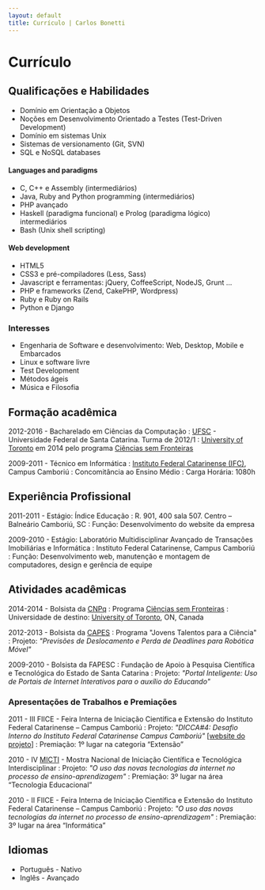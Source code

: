 ```yaml
---
layout: default
title: Currículo | Carlos Bonetti
---
```


# Currículo

## Qualificações e Habilidades

* Domínio em Orientação a Objetos
* Noções em Desenvolvimento Orientado a Testes (Test-Driven Development)
* Domínio em sistemas Unix
* Sistemas de versionamento (Git, SVN)
* SQL e NoSQL databases

#### Languages and paradigms

* C, C++ e Assembly (intermediários)
* Java, Ruby and Python programming (intermediários)
* PHP avançado
* Haskell (paradigma funcional) e Prolog (paradigma lógico) intermediários
* Bash (Unix shell scripting)

#### Web development

* HTML5
* CSS3 e pré-compiladores (Less, Sass)
* Javascript e ferramentas: jQuery, CoffeeScript, NodeJS, Grunt ...
* PHP e frameworks (Zend, CakePHP, Wordpress)
* Ruby e Ruby on Rails
* Python e Django

### Interesses

* Engenharia de Software e desenvolvimento: Web, Desktop, Mobile e Embarcados
* Linux e software livre
* Test Development
* Métodos ágeis
* Música e Filosofia

## Formação acadêmica

2012-2016 - Bacharelado em Ciências da Computação
: [UFSC](http://ufsc.br) - Universidade Federal de Santa Catarina. Turma de 2012/1
: [University of Toronto](http://www.utoronto.ca/) em 2014 pelo programa [Ciências sem Fronteiras](http://www.cienciasemfronteiras.gov.br/)

2009-2011 - Técnico em Informática
: [Instituto Federal Catarinense (IFC)](http://www.ifc.edu.br/site/), Campus Camboriú
: Concomitância ao Ensino Médio
: Carga Horária: 1080h

## Experiência Profissional

2011-2011 - Estágio: Índice Educação
: R. 901, 400 sala 507. Centro – Balneário Camboriú, SC
: Função: Desenvolvimento do website da empresa

2009-2010 - Estágio: Laboratório Multidisciplinar Avançado de Transações Imobiliárias e Informática
: Instituto Federal Catarinense, Campus Camboriú
: Função: Desenvolvimento web, manutenção e montagem de computadores, design e gerência de equipe

## Atividades acadêmicas

2014-2014 - Bolsista da [CNPq](http://www.cnpq.br/)
: Programa [Ciências sem Fronteiras](http://www.cienciasemfronteiras.gov.br/)
: Universidade de destino: [University of Toronto](http://www.utoronto.ca/), ON, Canada

2012-2013 - Bolsista da [CAPES](http://www.capes.gov.br/)
: Programa "Jovens Talentos para a Ciência"
: Projeto: _"Previsões de Deslocamento e Perda de Deadlines para Robótica Móvel"_

2009-2010 - Bolsista da FAPESC
: Fundação de Apoio à Pesquisa Científica e Tecnológica do Estado de Santa Catarina
: Projeto: _"Portal Inteligente: Uso de Portais de Internet Interativos para o auxílio do Educando"_

### Apresentações de Trabalhos e Premiações

2011 - III FIICE - Feira Interna de Iniciação Científica e Extensão do Instituto Federal Catarinense – Campus Camboriú
: Projeto: _"DICCA#4: Desafio Interno do Instituto Federal Catarinense Campus Camboriú"_ \[[website do projeto](http://www.ifc-camboriu.edu.br/dicca/)\]
: Premiação: 1º lugar na categoria “Extensão”

2010 - IV [MICTI](http://www.biblioteca.ifc-camboriu.edu.br/micti/) - Mostra Nacional de Iniciação Científica e Tecnológica Interdisciplinar
: Projeto: _"O uso das novas tecnologias da internet no processo de ensino-aprendizagem"_
: Premiação: 3º lugar na área “Tecnologia Educacional”

2010 - II FIICE - Feira Interna de Iniciação Científica e Extensão do Instituto Federal Catarinense – Campus Camboriú
: Projeto: _"O uso das novas tecnologias da internet no processo de ensino-aprendizagem"_
: Premiação: 3º lugar na área “Informática”

## Idiomas

* Português - Nativo
* Inglês - Avançado
